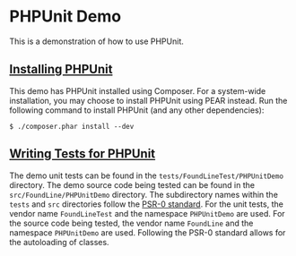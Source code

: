 PHPUnit Demo
============

This is a demonstration of how to use PHPUnit.

[Installing PHPUnit](http://phpunit.de/manual/3.7/en/installation.html)
-----------------------------------------------------------------------

This demo has PHPUnit installed using Composer. For a system-wide installation, you 
may choose to install PHPUnit using PEAR instead. Run the following command to install 
PHPUnit (and any other dependencies):

    $ ./composer.phar install --dev

[Writing Tests for PHPUnit](http://phpunit.de/manual/3.7/en/writing-tests-for-phpunit.html)
-------------------------------------------------------------------------------------------

The demo unit tests can be found in the `tests/FoundLineTest/PHPUnitDemo` directory. 
The demo source code being tested can be found in the `src/FoundLine/PHPUnitDemo` 
directory. The subdirectory names within the `tests` and `src` directories follow 
the [PSR-0 standard](https://github.com/php-fig/fig-standards/blob/master/accepted/PSR-0.md). 
For the unit tests, the vendor name `FoundLineTest` and the namespace `PHPUnitDemo` 
are used. For the source code being tested, the vendor name `FoundLine` and the 
namespace `PHPUnitDemo` are used. Following the PSR-0 standard allows for the autoloading 
of classes.

